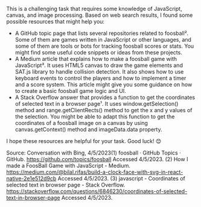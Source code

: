 This is a challenging task that requires some knowledge of JavaScript, canvas, and image processing. Based on web search results, I found some possible resources that might help you:

- A GitHub topic page that lists several repositories related to foosball². Some of them are games written in JavaScript or other languages, and some of them are tools or bots for tracking foosball scores or stats. You might find some useful code snippets or ideas from these projects.
- A Medium article that explains how to make a foosball game with JavaScript³. It uses HTML5 canvas to draw the game elements and SAT.js library to handle collision detection. It also shows how to use keyboard events to control the players and how to implement a timer and a score system. This article might give you some guidance on how to create a basic foosball game logic and UI.
- A Stack Overflow answer that provides a function to get the coordinates of selected text in a browser page¹. It uses window.getSelection() method and range.getClientRects() method to get the x and y values of the selection. You might be able to adapt this function to get the coordinates of a foosball image on a canvas by using canvas.getContext() method and imageData.data property.

I hope these resources are helpful for your task. Good luck! 😊

Source: Conversation with Bing, 4/5/2023(1) foosball · GitHub Topics · GitHub. https://github.com/topics/foosball Accessed 4/5/2023.
(2) How I made a FoosBall Game with JavaScript - Medium. https://medium.com/@bilal.rifas/build-a-clock-face-with-svg-in-react-native-2e1e512d9cb Accessed 4/5/2023.
(3) javascript - Coordinates of selected text in browser page - Stack Overflow. https://stackoverflow.com/questions/6846230/coordinates-of-selected-text-in-browser-page Accessed 4/5/2023.
